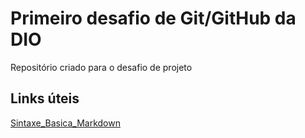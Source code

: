 # Primeiro desafio  de  Git/GitHub da DIO
Repositório criado para o desafio de projeto

## Links úteis
[Sintaxe_Basica_Markdown](https://www.markdownguide.org/basic-syntax/)
